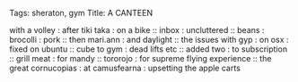 Tags: sheraton, gym
Title: A CANTEEN
  
with a volley : after tiki taka : on a bike :: inbox : uncluttered :: beans : brocolli : pork :: then mari.ann : and daylight :: the issues with gyp : on osx : fixed on ubuntu :: cube to gym : dead lifts etc :: added two : to subscription :: grill meat : for mandy :: tororojo : for supreme flying experience :: the great cornucopias : at camusfearna : upsetting the apple carts